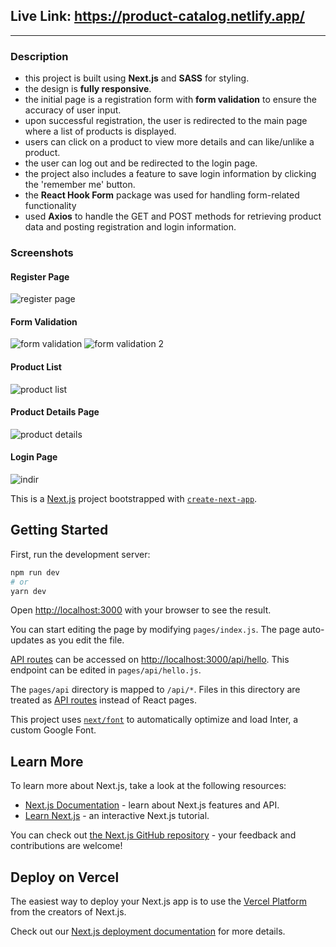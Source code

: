 ## Live Link: https://product-catalog.netlify.app/

------------------------------------------------
### Description

* this project is built using **Next.js** and **SASS** for styling. 
* the design is **fully responsive**.
* the initial page is a registration form with **form validation** to ensure the accuracy of user input. 
* upon successful registration, the user is redirected to the main page where a list of products is displayed. 
* users can click on a product to view more details and can like/unlike a product. 
* the user can log out and be redirected to the login page. 
* the project also includes a feature to save login information by clicking the 'remember me' button. 
* the **React Hook Form** package was used for handling form-related functionality
* used **Axios** to handle the GET and POST methods for retrieving product data and posting registration and login information. 

### Screenshots

#### Register Page
![register page](https://user-images.githubusercontent.com/102012491/213711157-240b49c6-250b-48b3-8b33-e9b9302a6cdf.png)

#### Form Validation
![form validation](https://user-images.githubusercontent.com/102012491/213711641-f2609a36-c1aa-4ee1-8d03-1f12dbf91d30.png)
![form validation 2](https://user-images.githubusercontent.com/102012491/213711670-1bbc431c-c22c-4f77-935c-30f742c096db.png)

#### Product List

![product list](https://user-images.githubusercontent.com/102012491/213711761-6b7c3696-f101-4ad2-b53d-04755a8587ec.png)

#### Product Details Page

![product details](https://user-images.githubusercontent.com/102012491/213711999-a4d8195f-bb50-4ef0-9ab5-3f34a507b93a.png)

#### Login Page
![indir](https://user-images.githubusercontent.com/102012491/213712095-8e77697d-b88f-4b56-9a9e-4c6fba4efc18.png)








This is a [Next.js](https://nextjs.org/) project bootstrapped with [`create-next-app`](https://github.com/vercel/next.js/tree/canary/packages/create-next-app).

## Getting Started

First, run the development server:

```bash
npm run dev
# or
yarn dev
```

Open [http://localhost:3000](http://localhost:3000) with your browser to see the result.

You can start editing the page by modifying `pages/index.js`. The page auto-updates as you edit the file.

[API routes](https://nextjs.org/docs/api-routes/introduction) can be accessed on [http://localhost:3000/api/hello](http://localhost:3000/api/hello). This endpoint can be edited in `pages/api/hello.js`.

The `pages/api` directory is mapped to `/api/*`. Files in this directory are treated as [API routes](https://nextjs.org/docs/api-routes/introduction) instead of React pages.

This project uses [`next/font`](https://nextjs.org/docs/basic-features/font-optimization) to automatically optimize and load Inter, a custom Google Font.

## Learn More

To learn more about Next.js, take a look at the following resources:

- [Next.js Documentation](https://nextjs.org/docs) - learn about Next.js features and API.
- [Learn Next.js](https://nextjs.org/learn) - an interactive Next.js tutorial.

You can check out [the Next.js GitHub repository](https://github.com/vercel/next.js/) - your feedback and contributions are welcome!

## Deploy on Vercel

The easiest way to deploy your Next.js app is to use the [Vercel Platform](https://vercel.com/new?utm_medium=default-template&filter=next.js&utm_source=create-next-app&utm_campaign=create-next-app-readme) from the creators of Next.js.

Check out our [Next.js deployment documentation](https://nextjs.org/docs/deployment) for more details.
